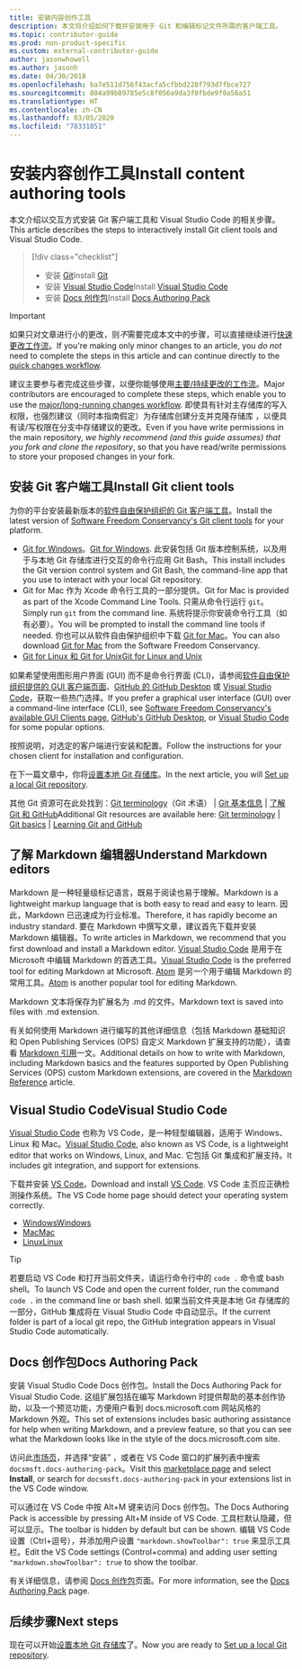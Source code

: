 ```yaml
---
title: 安装内容创作工具
description: 本文将介绍如何下载并安装用于 Git 和编辑标记文件所需的客户端工具。
ms.topic: contributor-guide
ms.prod: non-product-specific
ms.custom: external-contributor-guide
author: jasonwhowell
ms.author: jasonh
ms.date: 04/30/2018
ms.openlocfilehash: ba7e511d756f43acfa5cfbbd228f793d7fbce727
ms.sourcegitcommit: 804a99b89785e5c8f056a9da3f0fbde9f0a56a51
ms.translationtype: HT
ms.contentlocale: zh-CN
ms.lasthandoff: 03/05/2020
ms.locfileid: "78331851"
---
```

# <a name="install-content-authoring-tools"></a><span data-ttu-id="844dd-103">安装内容创作工具</span><span class="sxs-lookup"><span data-stu-id="844dd-103">Install content authoring tools</span></span>

<span data-ttu-id="844dd-104">本文介绍以交互方式安装 Git 客户端工具和 Visual Studio Code 的相关步骤。</span><span class="sxs-lookup"><span data-stu-id="844dd-104">This article describes the steps to interactively install Git client tools and Visual Studio Code.</span></span>
> [!div class="checklist"]
> * <span data-ttu-id="844dd-105">安装 [Git](https://git-scm.com/)</span><span class="sxs-lookup"><span data-stu-id="844dd-105">Install [Git](https://git-scm.com/)</span></span>
> * <span data-ttu-id="844dd-106">安装 [Visual Studio Code](https://code.visualstudio.com/)</span><span class="sxs-lookup"><span data-stu-id="844dd-106">Install [Visual Studio Code](https://code.visualstudio.com/)</span></span>
> * <span data-ttu-id="844dd-107">安装 [Docs 创作包](https://marketplace.visualstudio.com/items?itemName=docsmsft.docs-authoring-pack)</span><span class="sxs-lookup"><span data-stu-id="844dd-107">Install [Docs Authoring Pack](https://marketplace.visualstudio.com/items?itemName=docsmsft.docs-authoring-pack)</span></span>

>[!IMPORTANT]
> <span data-ttu-id="844dd-108">如果只对文章进行小的更改，则*不*需要完成本文中的步骤，可以直接继续进行[快速更改工作流](index.md#quick-edits-to-existing-documents)。</span><span class="sxs-lookup"><span data-stu-id="844dd-108">If you're making only minor changes to an article, you *do not* need to complete the steps in this article and can continue directly to the [quick changes workflow](index.md#quick-edits-to-existing-documents).</span></span>
>
> <span data-ttu-id="844dd-109">建议主要参与者完成这些步骤，以便你能够使用[主要/持续更改的工作流](how-to-write-workflows-major.md)。</span><span class="sxs-lookup"><span data-stu-id="844dd-109">Major contributors are encouraged to complete these steps, which enable you to use the [major/long-running changes workflow](how-to-write-workflows-major.md).</span></span> <span data-ttu-id="844dd-110">即使具有针对主存储库的写入权限，也强烈建议（同时本指南假定）为存储库创建分支并克隆存储库  ，以便具有读/写权限在分支中存储建议的更改。</span><span class="sxs-lookup"><span data-stu-id="844dd-110">Even if you have write permissions in the main repository, *we highly recommend (and this guide assumes) that you fork and clone the repository*, so that you have read/write permissions to store your proposed changes in your fork.</span></span>

## <a name="install-git-client-tools"></a><span data-ttu-id="844dd-111">安装 Git 客户端工具</span><span class="sxs-lookup"><span data-stu-id="844dd-111">Install Git client tools</span></span> 

 <span data-ttu-id="844dd-112">为你的平台安装最新版本的[软件自由保护组织的 Git 客户端工具](https://git-scm.com/download/)。</span><span class="sxs-lookup"><span data-stu-id="844dd-112">Install the latest version of [Software Freedom Conservancy's Git client tools](https://git-scm.com/download/) for your platform.</span></span> 

* <span data-ttu-id="844dd-113">[Git for Windows](https://git-scm.com/download/win)。</span><span class="sxs-lookup"><span data-stu-id="844dd-113">[Git for Windows](https://git-scm.com/download/win).</span></span> <span data-ttu-id="844dd-114">此安装包括 Git 版本控制系统，以及用于与本地 Git 存储库进行交互的命令行应用 Git Bash。</span><span class="sxs-lookup"><span data-stu-id="844dd-114">This install includes the Git version control system and Git Bash, the command-line app that you use to interact with your local Git repository.</span></span>
* <span data-ttu-id="844dd-115">Git for Mac 作为 Xcode 命令行工具的一部分提供。</span><span class="sxs-lookup"><span data-stu-id="844dd-115">Git for Mac is provided as part of the Xcode Command Line Tools.</span></span> <span data-ttu-id="844dd-116">只需从命令行运行 `git`。</span><span class="sxs-lookup"><span data-stu-id="844dd-116">Simply run `git` from the command line.</span></span> <span data-ttu-id="844dd-117">系统将提示你安装命令行工具（如有必要）。</span><span class="sxs-lookup"><span data-stu-id="844dd-117">You will be prompted to install the command line tools if needed.</span></span> <span data-ttu-id="844dd-118">你也可以从软件自由保护组织中下载 [Git for Mac](https://git-scm.com/download/mac)。</span><span class="sxs-lookup"><span data-stu-id="844dd-118">You can also download [Git for Mac](https://git-scm.com/download/mac) from the Software Freedom Conservancy.</span></span>
* [<span data-ttu-id="844dd-119">Git for Linux 和 Git for Unix</span><span class="sxs-lookup"><span data-stu-id="844dd-119">Git for Linux and Unix</span></span>](https://git-scm.com/download/linux)

<span data-ttu-id="844dd-120">如果希望使用图形用户界面 (GUI) 而不是命令行界面 (CLI)，请参阅[软件自由保护组织提供的 GUI 客户端页面](https://git-scm.com/downloads/guis)、[GitHub 的 GitHub Desktop](https://desktop.github.com/) 或 [Visual Studio Code](https://www.visualstudio.com/products/code-vs.aspx)，获取一些热门选择。</span><span class="sxs-lookup"><span data-stu-id="844dd-120">If you prefer a graphical user interface (GUI) over a command-line interface (CLI), see [Software Freedom Conservancy's available GUI Clients page](https://git-scm.com/downloads/guis), [GitHub's GitHub Desktop](https://desktop.github.com/), or [Visual Studio Code](https://www.visualstudio.com/products/code-vs.aspx) for some popular options.</span></span>

<span data-ttu-id="844dd-121">按照说明，对选定的客户端进行安装和配置。</span><span class="sxs-lookup"><span data-stu-id="844dd-121">Follow the instructions for your chosen client for installation and configuration.</span></span>

<span data-ttu-id="844dd-122">在下一篇文章中，你将[设置本地 Git 存储库](get-started-setup-local.md)。</span><span class="sxs-lookup"><span data-stu-id="844dd-122">In the next article, you will [Set up a local Git repository](get-started-setup-local.md).</span></span>

   <span data-ttu-id="844dd-123">其他 Git 资源可在此处找到：[Git terminology](https://help.github.com/articles/github-glossary)（Git 术语） | [Git 基本信息](https://git-scm.com/book/en/v2/Getting-Started-Git-Basics) | [了解 Git 和 GitHub](https://help.github.com/articles/good-resources-for-learning-git-and-github/)</span><span class="sxs-lookup"><span data-stu-id="844dd-123">Additional Git resources are available here: [Git terminology](https://help.github.com/articles/github-glossary) | [Git basics](https://git-scm.com/book/en/v2/Getting-Started-Git-Basics) | [Learning Git and GitHub](https://help.github.com/articles/good-resources-for-learning-git-and-github/)</span></span>

## <a name="understand-markdown-editors"></a><span data-ttu-id="844dd-124">了解 Markdown 编辑器</span><span class="sxs-lookup"><span data-stu-id="844dd-124">Understand Markdown editors</span></span>

<span data-ttu-id="844dd-125">Markdown 是一种轻量级标记语言，既易于阅读也易于理解。</span><span class="sxs-lookup"><span data-stu-id="844dd-125">Markdown is a lightweight markup language that is both easy to read and easy to learn.</span></span> <span data-ttu-id="844dd-126">因此，Markdown 已迅速成为行业标准。</span><span class="sxs-lookup"><span data-stu-id="844dd-126">Therefore, it has rapidly become an industry standard.</span></span> <span data-ttu-id="844dd-127">要在 Markdown 中撰写文章，建议首先下载并安装 Markdown 编辑器。</span><span class="sxs-lookup"><span data-stu-id="844dd-127">To write articles in Markdown, we recommend that you first download and install a Markdown editor.</span></span>  <span data-ttu-id="844dd-128">[Visual Studio Code](https://code.visualstudio.com/) 是用于在 Microsoft 中编辑 Markdown 的首选工具。</span><span class="sxs-lookup"><span data-stu-id="844dd-128">[Visual Studio Code](https://code.visualstudio.com/) is the preferred tool for editing Markdown at Microsoft.</span></span> <span data-ttu-id="844dd-129">[Atom](https://atom.io) 是另一个用于编辑 Markdown 的常用工具。</span><span class="sxs-lookup"><span data-stu-id="844dd-129">[Atom](https://atom.io) is another popular tool for editing Markdown.</span></span>

<span data-ttu-id="844dd-130">Markdown 文本将保存为扩展名为 .md 的文件。</span><span class="sxs-lookup"><span data-stu-id="844dd-130">Markdown text is saved into files with .md extension.</span></span>

<span data-ttu-id="844dd-131">有关如何使用 Markdown 进行编写的其他详细信息（包括 Markdown 基础知识和 Open Publishing Services (OPS) 自定义 Markdown 扩展支持的功能），请查看 [Markdown 引用](markdown-reference.md)一文。</span><span class="sxs-lookup"><span data-stu-id="844dd-131">Additional details on how to write with Markdown, including Markdown basics and the features supported by Open Publishing Services (OPS) custom Markdown extensions, are covered in the [Markdown Reference](markdown-reference.md) article.</span></span>

## <a name="visual-studio-code"></a><span data-ttu-id="844dd-132">Visual Studio Code</span><span class="sxs-lookup"><span data-stu-id="844dd-132">Visual Studio Code</span></span>

<span data-ttu-id="844dd-133">[Visual Studio Code](https://code.visualstudio.com/) 也称为 VS Code，是一种轻型编辑器，适用于 Windows、Linux 和 Mac。</span><span class="sxs-lookup"><span data-stu-id="844dd-133">[Visual Studio Code](https://code.visualstudio.com/), also known as VS Code, is a lightweight editor that works on Windows, Linux, and Mac.</span></span> <span data-ttu-id="844dd-134">它包括 Git 集成和扩展支持。</span><span class="sxs-lookup"><span data-stu-id="844dd-134">It includes git integration, and support for extensions.</span></span>

<span data-ttu-id="844dd-135">下载并安装 [VS Code](https://code.visualstudio.com/)。</span><span class="sxs-lookup"><span data-stu-id="844dd-135">Download and install [VS Code](https://code.visualstudio.com/).</span></span> <span data-ttu-id="844dd-136">VS Code 主页应正确检测操作系统。</span><span class="sxs-lookup"><span data-stu-id="844dd-136">The VS Code home page should detect your operating system correctly.</span></span>

- [<span data-ttu-id="844dd-137">Windows</span><span class="sxs-lookup"><span data-stu-id="844dd-137">Windows</span></span>](https://code.visualstudio.com/docs/setup/windows)
- [<span data-ttu-id="844dd-138">Mac</span><span class="sxs-lookup"><span data-stu-id="844dd-138">Mac</span></span>](https://code.visualstudio.com/docs/setup/mac)
- [<span data-ttu-id="844dd-139">Linux</span><span class="sxs-lookup"><span data-stu-id="844dd-139">Linux</span></span>](https://code.visualstudio.com/docs/setup/linux)

> [!TIP]
> <span data-ttu-id="844dd-140">若要启动 VS Code 和打开当前文件夹，请运行命令行中的 `code .` 命令或 bash shell。</span><span class="sxs-lookup"><span data-stu-id="844dd-140">To launch VS Code and open the current folder, run the command `code .` in the command line or bash shell.</span></span> <span data-ttu-id="844dd-141">如果当前文件夹是本地 Git 存储库的一部分，GitHub 集成将在 Visual Studio Code 中自动显示。</span><span class="sxs-lookup"><span data-stu-id="844dd-141">If the current folder is part of a local git repo, the GitHub integration appears in Visual Studio Code automatically.</span></span>

## <a name="docs-authoring-pack"></a><span data-ttu-id="844dd-142">Docs 创作包</span><span class="sxs-lookup"><span data-stu-id="844dd-142">Docs Authoring Pack</span></span>
<span data-ttu-id="844dd-143">安装 Visual Studio Code Docs 创作包。</span><span class="sxs-lookup"><span data-stu-id="844dd-143">Install the Docs Authoring Pack for Visual Studio Code.</span></span> <span data-ttu-id="844dd-144">这组扩展包括在编写 Markdown 时提供帮助的基本创作协助，以及一个预览功能，方便用户看到 docs.microsoft.com 网站风格的 Markdown 外观。</span><span class="sxs-lookup"><span data-stu-id="844dd-144">This set of extensions includes basic authoring assistance for help when writing Markdown, and a preview feature, so that you can see what the Markdown looks like in the style of the docs.microsoft.com site.</span></span>

   <span data-ttu-id="844dd-145">访问此[市场页](https://marketplace.visualstudio.com/items?itemName=docsmsft.docs-authoring-pack)，并选择“安装”  ，或者在 VS Code 窗口的扩展列表中搜索 `docsmsft.docs-authoring-pack`。</span><span class="sxs-lookup"><span data-stu-id="844dd-145">Visit this [marketplace page](https://marketplace.visualstudio.com/items?itemName=docsmsft.docs-authoring-pack) and select **Install**, or search for `docsmsft.docs-authoring-pack` in your extensions list in the VS Code window.</span></span> 

   <span data-ttu-id="844dd-146">可以通过在 VS Code 中按 Alt+M 键来访问 Docs 创作包。</span><span class="sxs-lookup"><span data-stu-id="844dd-146">The Docs Authoring Pack is accessible by pressing Alt+M inside of VS Code.</span></span> <span data-ttu-id="844dd-147">工具栏默认隐藏，但可以显示。</span><span class="sxs-lookup"><span data-stu-id="844dd-147">The toolbar is hidden by default but can be shown.</span></span> <span data-ttu-id="844dd-148">编辑 VS Code 设置（Ctrl+逗号），并添加用户设置 `"markdown.showToolbar": true` 来显示工具栏。</span><span class="sxs-lookup"><span data-stu-id="844dd-148">Edit the VS Code settings (Control+comma) and adding user setting `"markdown.showToolbar": true` to show the toolbar.</span></span>

   <span data-ttu-id="844dd-149">有关详细信息，请参阅 [Docs 创作包](how-to-write-docs-auth-pack.md)页面。</span><span class="sxs-lookup"><span data-stu-id="844dd-149">For more information, see the [Docs Authoring Pack](how-to-write-docs-auth-pack.md) page.</span></span>


## <a name="next-steps"></a><span data-ttu-id="844dd-150">后续步骤</span><span class="sxs-lookup"><span data-stu-id="844dd-150">Next steps</span></span>

<span data-ttu-id="844dd-151">现在可以开始[设置本地 Git 存储库](get-started-setup-local.md)了。</span><span class="sxs-lookup"><span data-stu-id="844dd-151">Now you are ready to [Set up a local Git repository](get-started-setup-local.md).</span></span>
